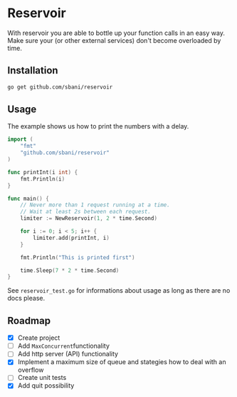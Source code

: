 # Reservoir

With reservoir you are able to bottle up your function calls in an easy way. Make sure your (or other external services) don't become overloaded by time.

## Installation
```bash
go get github.com/sbani/reservoir
```

## Usage
The example shows us how to print the numbers with a delay.
```go
import (
    "fmt"
    "github.com/sbani/reservoir"
)

func printInt(i int) {
    fmt.Println(i)
}

func main() {
    // Never more than 1 request running at a time.
    // Wait at least 2s between each request.
    limiter := NewReservoir(1, 2 * time.Second)

    for i := 0; i < 5; i++ {
        limiter.add(printInt, i)
    }

    fmt.Println("This is printed first")

    time.Sleep(7 * 2 * time.Second)
}
```

See `reservoir_test.go` for informations about usage as long as there are no docs please.

## Roadmap

- [x] Create project
- [ ] Add `MaxConcurrent`functionality
- [ ] Add http server (API) functionality 
- [x] Implement a maximum size of queue and stategies how to deal with an overflow
- [ ] Create unit tests
- [x] Add quit possibility
